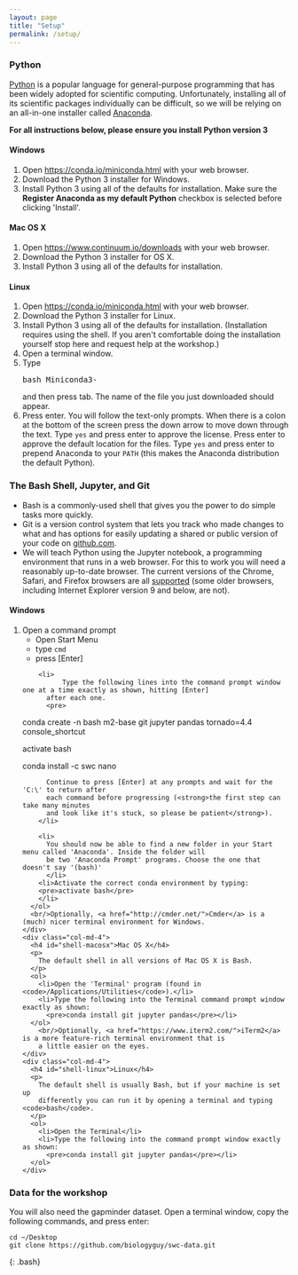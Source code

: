 ```yaml
---
layout: page
title: "Setup"
permalink: /setup/
---
```



<div id="python"> <!-- Start of 'Python' section. Remove the third paragraph if
           the workshop will teach Python using something other than
           the IPython notebook.
           Details at http://ipython.org/ipython-doc/2/install/install.html#browser-compatibility -->
  <h3>Python</h3>

  <p>
    <a href="http://python.org">Python</a> is a popular language for general-purpose
    programming that has been widely adopted for scientific computing. Unfortunately, installing all of
    its scientific packages individually can be difficult, so we will be relying on an
    all-in-one installer called <a href="https://www.continuum.io/anaconda">Anaconda</a>.
   </p>
    <p>
      <strong>For all instructions below, please ensure you install Python version 3</strong>
    </p>

  <div class="row">
    <div class="col-md-4">
      <h4 id="python-windows">Windows</h4>
      <!-- <a href="https://www.youtube.com/watch?v=xxQ0mzZ8UvA">Video Tutorial</a> -->
      <ol>
        <li>Open <a href="https://conda.io/miniconda.html">https://conda.io/miniconda.html</a> with your web browser.</li>
        <li>Download the Python 3 installer for Windows.</li>
        <li>Install Python 3 using all of the defaults for installation. Make sure the
          <strong>Register Anaconda as my default Python</strong> checkbox is selected before clicking 'Install'.</li>
      </ol>
    </div>
    <div class="col-md-4">
      <h4 id="python-macosx">Mac OS X</h4>
      <!-- <a href="https://www.youtube.com/watch?v=TcSAln46u9U">Video Tutorial</a> -->
      <ol>
        <li>Open <a href="https://www.continuum.io/downloads">https://www.continuum.io/downloads</a> with your web browser.</li>
        <li>Download the Python 3 installer for OS X.</li>
        <li>Install Python 3 using all of the defaults for installation.</li>
      </ol>
    </div>
    <div class="col-md-4">
      <h4 id="python-linux">Linux</h4>
      <ol>
        <li>Open <a href="https://conda.io/miniconda.html">https://conda.io/miniconda.html</a> with your web browser.</li>
        <li>Download the Python 3 installer for Linux.</li>
        <li>Install Python 3 using all of the defaults for installation.
        (Installation requires using the shell. If you aren't
        comfortable doing the installation yourself
        stop here and request help at the workshop.)</li>
        <li>
          Open a terminal window.
        </li>
        <li>
          Type <pre>bash Miniconda3-</pre> and then press
          tab. The name of the file you just downloaded should
          appear.
        </li>
        <li>
          Press enter. You will follow the text-only prompts.  When
          there is a colon at the bottom of the screen press the down
          arrow to move down through the text. Type <code>yes</code> and
          press enter to approve the license. Press enter to approve the
          default location for the files. Type <code>yes</code> and
          press enter to prepend Anaconda to your <code>PATH</code>
          (this makes the Anaconda distribution the default Python).
        </li>
      </ol>
    </div>
  </div>
</div> <!-- End of 'Python' section. -->

<div id="shell"> <!-- Start of 'shell' section. -->
  <h3>The Bash Shell, Jupyter, and Git</h3>
    <ul>
      <li>Bash is a commonly-used shell that gives you the power to do simple
        tasks more quickly.</li>
      <li>Git is a version control system that lets you track who made changes
    to what and has options for easily updating a shared or public
    version of your code
    on <a href="https://github.com/">github.com</a>.</li>
    <li>We will teach Python using the Jupyter notebook, a programming environment
      that runs in a web browser. For this to work you will need a reasonably
      up-to-date browser. The current versions of the Chrome, Safari, and
      Firefox browsers are all
      <a href="http://ipython.org/ipython-doc/2/install/install.html#browser-compatibility">supported</a>
      (some older browsers, including Internet Explorer version 9
      and below, are not).</li>
  </ul>

  <div class="row">
    <div class="col-md-4">
      <h4 id="shell-windows">Windows</h4>
      <ol>
        <li>Open a command prompt
          <ul><li>Open Start Menu </li>
            <li>type <code>cmd</code></li>
            <li>press [Enter]</li></ul>
          </li>

        <li>
              Type the following lines into the command prompt window one at a time exactly as shown, hitting [Enter]
          after each one.
          <pre>
conda create -n bash m2-base git jupyter pandas tornado=4.4 console_shortcut

activate bash

conda install -c swc nano</pre>

          Continue to press [Enter] at any prompts and wait for the 'C:\' to return after
          each command before progressing (<strong>the first step can take many minutes
          and look like it's stuck, so please be patient</strong>).
        </li>

        <li>
          You should now be able to find a new folder in your Start menu called 'Anaconda'. Inside the folder will
          be two 'Anaconda Prompt' programs. Choose the one that doesn't say '(bash)'
          </li>
        <li>Activate the correct conda environment by typing:
        <pre>activate bash</pre>
        </li>
      </ol>
      <br/>Optionally, <a href="http://cmder.net/">Cmder</a> is a (much) nicer terminal environment for Windows.
    </div>
    <div class="col-md-4">
      <h4 id="shell-macosx">Mac OS X</h4>
      <p>
        The default shell in all versions of Mac OS X is Bash.
      </p>
      <ol>
        <li>Open the 'Terminal' program (found in <code>/Applications/Utilities</code>).</li>
        <li>Type the following into the Terminal command prompt window exactly as shown:
          <pre>conda install git jupyter pandas</pre></li>
      </ol>
        <br/>Optionally, <a href="https://www.iterm2.com/">iTerm2</a> is a more feature-rich terminal environment that is
        a little easier on the eyes.
    </div>
    <div class="col-md-4">
      <h4 id="shell-linux">Linux</h4>
      <p>
        The default shell is usually Bash, but if your machine is set up
        differently you can run it by opening a terminal and typing <code>bash</code>.
      </p>
      <ol>
        <li>Open the Terminal</li>
        <li>Type the following into the command prompt window exactly as shown:
          <pre>conda install git jupyter pandas</pre></li>
      </ol>
    </div>
  </div>
</div> <!-- End of 'shell' section. -->


<h3>Data for the workshop</h3>
You will also need the gapminder dataset. Open a terminal window, copy the 
following commands, and press enter:

~~~
cd ~/Desktop
git clone https://github.com/biologyguy/swc-data.git
~~~
{: .bash}
